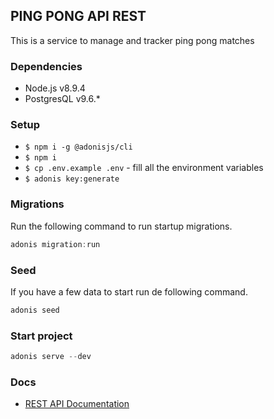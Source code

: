 ## PING PONG API REST 

This is a service to manage and tracker ping pong matches

### Dependencies
- Node.js v8.9.4
- PostgresQL v9.6.*

### Setup
- `$ npm i -g @adonisjs/cli`
- `$ npm i`
- `$ cp .env.example .env` - fill all the environment variables
- `$ adonis key:generate`

### Migrations

Run the following command to run startup migrations.

```js
adonis migration:run
```

### Seed 
If you have a few data to start run de following command.
```js
adonis seed
```

### Start project
```js
adonis serve --dev
```

### Docs
- [REST API Documentation](https://documenter.getpostman.com/view/592641/RVu1GVsR)
